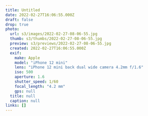 ```yaml
---
title: Untitled
date: 2022-02-27T16:06:55.000Z
draft: false
drop: true
photo:
  url: s3/images/2022-02-27-08-06-55.jpg
  thumb: s3/thumbs/2022-02-27-08-06-55.jpg
  preview: s3/previews/2022-02-27-08-06-55.jpg
  created: 2022-02-27T16:06:55.000Z
  exif:
    make: Apple
    model: "iPhone 12 mini"
    lens: "iPhone 12 mini back dual wide camera 4.2mm f/1.6"
    iso: 500
    aperture: 1.6
    shutter_speed: 1/60
    focal_length: "4.2 mm"
    gps: null
  title: null
  caption: null
links: []
---
```

